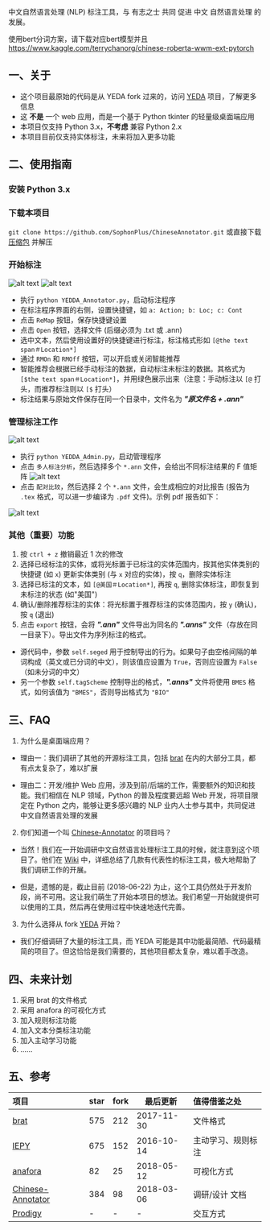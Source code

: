 中文自然语言处理 (NLP) 标注工具，与 有志之士 共同 促进 中文 自然语言处理 的 发展。



使用bert分词方案，请下载对应bert模型并且
https://www.kaggle.com/terrychanorg/chinese-roberta-wwm-ext-pytorch



## 一、关于
- 这个项目最原始的代码是从 YEDA fork 过来的，访问 [YEDA](https://github.com/jiesutd/YEDDA) 项目，了解更多信息
- 这 **不是** 一个 web 应用，而是一个基于 Python tkinter 的轻量级桌面端应用
- 本项目仅支持 Python 3.x，**不考虑** 兼容 Python 2.x
- 本项目目前仅支持实体标注，未来将加入更多功能

## 二、使用指南

### 安装 Python 3.x

### 下载本项目

`git clone https://github.com/SophonPlus/ChineseAnnotator.git` 或直接下载 [压缩包](https://github.com/SophonPlus/ChineseAnnotator/archive/master.zip) 并解压

### 开始标注
![alt text](https://github.com/SophonPlus/ChineseAnnotator/blob/master/EnglishInterface.png "标注英文")
![alt text](https://github.com/SophonPlus/ChineseAnnotator/blob/master/ChineseInterface.png "标注中文")

- 执行 `python YEDDA_Annotator.py`，启动标注程序
- 在标注程序界面的右侧，设置快捷键，如 `a: Action; b: Loc; c: Cont`
- 点击 `ReMap` 按钮，保存快捷键设置
- 点击 `Open` 按钮，选择文件 (后缀必须为 .txt 或 .ann)
- 选中文本，然后使用设置好的快捷键进行标注，标注格式形如 `[@the text span＃Location*]`
- 通过 `RMOn` 和 `RMOff` 按钮，可以开启或关闭智能推荐
- 智能推荐会根据已经手动标注的数据，自动标注未标注的数据。其格式为 `[$the text span＃Location*]`，并用绿色展示出来（注意：手动标注以 `[@` 打头，而推荐标注则以 `[$` 打头）
- 标注结果与原始文件保存在同一个目录中，文件名为 ***"原文件名 + .ann"***

### 管理标注工作
![alt text](https://github.com/SophonPlus/ChineseAnnotator/blob/master/AdminInterface.png "管理员界面")

- 执行 `python YEDDA_Admin.py`，启动管理程序
- 点击 `多人标注分析`，然后选择多个 `*.ann` 文件，会给出不同标注结果的 F 值矩阵
 ![alt text](https://github.com/SophonPlus/ChineseAnnotator/blob/master/resultMatrix.png "结果矩阵")
- 点击 `配对比较`，然后选择 2 个 `*.ann` 文件，会生成相应的对比报告 (报告为 `.tex` 格式，可以进一步编译为 `.pdf` 文件)。示例 pdf 报告如下：

![alt text](https://github.com/SophonPlus/ChineseAnnotator/blob/master/detailReport.png "详细报告")

### 其他（重要）功能
1. 按 `ctrl + z` 撤销最近 1 次的修改
2. 选择已经标注的实体，或将光标置于已标注的实体范围内，按其他实体类别的快捷键 (如 `x`) 更新实体类别 (与 `x` 对应的实体)，按 `q`，删除实体标注
3. 选择已标注的文本，如 `[@美国＃Location*]`, 再按 `q`, 删除实体标注，即恢复到未标注的状态 (如"美国")
4. 确认/删除推荐标注的实体：将光标置于推荐标注的实体范围内，按 `y` (确认)，按 `q` (退出)
5. 点击 `export` 按钮，会将 ***".ann"*** 文件导出为同名的 ***".anns"*** 文件（存放在同一目录下）。导出文件为序列标注的格式。
  - 源代码中，参数 `self.seged` 用于控制导出的行为。如果句子由空格间隔的单词构成（英文或已分词的中文），则该值应设置为 `True`，否则应设置为 `False`（如未分词的中文）
  - 另一个参数 `self.tagScheme` 控制导出的格式，***".anns"*** 文件将使用 `BMES` 格式，如何该值为 `"BMES"`，否则导出格式为 `"BIO"`

## 三、FAQ
1. 为什么是桌面端应用？

  - 理由一：我们调研了其他的开源标注工具，包括 [brat](https://github.com/nlplab/brat) 在内的大部分工具，都有点太复杂了，难以扩展

  - 理由二：开发/维护 Web 应用，涉及到前/后端的工作，需要额外的知识和技能。我们相信在 NLP 领域，Python 的普及程度要远超 Web 开发，将项目限定在 Python 之内，能够让更多感兴趣的 NLP 业内人士参与其中，共同促进中文自然语言处理的发展

2. 你们知道一个叫 [Chinese-Annotator]( https://github.com/crownpku/Chinese-Annotator) 的项目吗？

  - 当然！我们在一开始调研中文自然语言处理标注工具的时候，就注意到这个项目了。他们在 [Wiki](https://github.com/crownpku/Chinese-Annotator/wiki/Annotator-Examples) 中，详细总结了几款有代表性的标注工具，极大地帮助了我们调研工作的开展。

  - 但是，遗憾的是，截止目前 (2018-06-22) 为止，这个工具仍然处于开发阶段，尚不可用。这让我们萌生了开始本项目的想法。我们希望一开始就提供可以使用的工具，然后再在使用过程中快速地迭代完善。

3. 为什么选择从 fork [YEDA](https://github.com/jiesutd/YEDDA) 开始？
  - 我们仔细调研了大量的标注工具，而 YEDA 可能是其中功能最简陋、代码最精简的项目了。但这恰恰是我们需要的，其他项目都太复杂，难以着手改造。

## 四、未来计划
1. 采用 brat 的文件格式
2. 采用 anafora 的可视化方式
3. 加入规则标注功能
4. 加入文本分类标注功能
5. 加入主动学习功能
6. ……

## 五、参考
| 项目 | star | fork | 最后更新 | 值得借鉴之处 |
| :---- | --- | ----- | ------- | :----------- |
| [brat](https://github.com/nlplab/brat) | 575 | 212 | 2017-11-30 | 文件格式 |
| [IEPY](https://github.com/machinalis/iepy) | 675 | 152 | 2016-10-14 | 主动学习、规则标注 |
| [anafora](https://github.com/weitechen/anafora) | 82 | 25 | 2018-05-12 | 可视化方式 |
| [Chinese-Annotator](https://github.com/crownpku/Chinese-Annotator) | 384 | 98 | 2018-03-06 | 调研/设计 文档 |
| [Prodigy](https://prodi.gy/) | - | - | - | 交互方式 |
